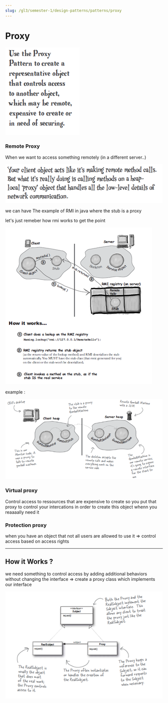 ```yaml
---
slug: /gl3/semester-1/design-patterns/patterns/proxy
---
```


# Proxy

![Proxy%207db54ce03ab74640a1c34f81116a9f91/Untitled.png](Proxy%207db54ce03ab74640a1c34f81116a9f91/Untitled.png)

### Remote Proxy

 When we want to access something remotely (in a different server..)

![Proxy%207db54ce03ab74640a1c34f81116a9f91/Untitled%201.png](Proxy%207db54ce03ab74640a1c34f81116a9f91/Untitled%201.png)

we can have The example of RMI in java where the stub is a proxy

let's just remeber how rmi works to get the point

![Proxy%207db54ce03ab74640a1c34f81116a9f91/Untitled%202.png](Proxy%207db54ce03ab74640a1c34f81116a9f91/Untitled%202.png)

example :

![Proxy%207db54ce03ab74640a1c34f81116a9f91/Untitled%203.png](Proxy%207db54ce03ab74640a1c34f81116a9f91/Untitled%203.png)

### Virtual proxy

Control access to ressources that are expensive to create  so you put that proxy to control your intercations in order to create this object whenn you reaaaally need it

### Protection proxy

when you have an object that not all users are allowed to use it ⇒ control access based on access rights

---

## How it Works ?

we need something to control access by adding additional behaviors without changing the interface ⇒ create a proxy class which implements our interface

![Proxy%207db54ce03ab74640a1c34f81116a9f91/Untitled%204.png](Proxy%207db54ce03ab74640a1c34f81116a9f91/Untitled%204.png)
